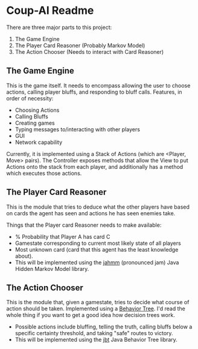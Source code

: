 Coup-AI Readme
==============

There are three major parts to this project:

1. The Game Engine
2. The Player Card Reasoner (Probably Markov Model)
3. The Action Chooser (Needs to interact with Card Reasoner)

The Game Engine
---------------
This is the game itself. It needs to encompass allowing the user to choose actions, calling player bluffs, and responding to bluff calls. Features, in order of necessity:

* Choosing Actions
* Calling Bluffs
* Creating games
* Typing messages to/interacting with other players
* GUI
* Network capability

Currently, it is implemented using a Stack of Actions (which are <Player, Move> pairs). The Controller exposes methods that allow the View to put Actions onto the stack from each player, and additionally has a method which executes those actions.

The Player Card Reasoner
------------------------
This is the module that tries to deduce what the other players have based on cards the agent has seen and actions he has seen enemies take.

Things that the Player card Reasoner needs to make available:

* % Probability that Player A has card C
* Gamestate corresponding to current most likely state of all players
* Most unknown card (card that this agent has the least knowledge about).
* This will be implemented using the [jahmm](https://code.google.com/p/jahmm/ "Welcome to the") (pronounced jam) Java Hidden Markov Model library.

The Action Chooser
------------------
This is the module that, given a gamestate, tries to decide what course of action should be taken. Implemented using a [Behavior Tree](http://www.altdevblogaday.com/2011/02/24/introduction-to-behavior-trees/). I'd read the whole thing if you want to get a good idea how decision trees work.

* Possible actions include bluffing, telling the truth, calling bluffs below a specific certainty threshold, and taking "safe" routes to victory.
* This will be implemented using the [jbt](https://github.com/gaia-ucm/jbt) Java Behavior Tree library.
